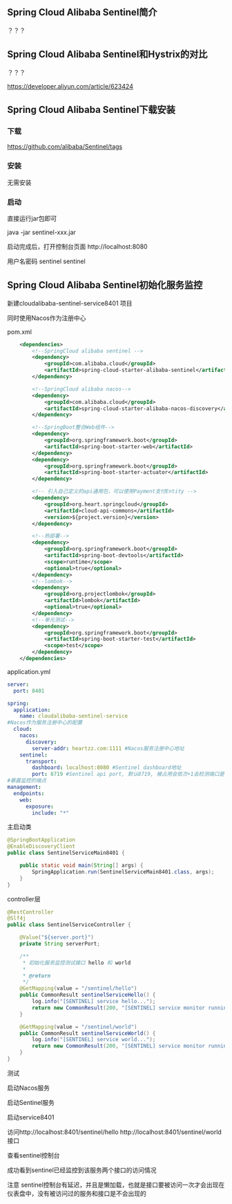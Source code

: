 

## Spring Cloud Alibaba Sentinel简介



？？？



## Spring Cloud Alibaba Sentinel和Hystrix的对比



？？？

https://developer.aliyun.com/article/623424





## Spring Cloud Alibaba Sentinel下载安装

### 下载

https://github.com/alibaba/Sentinel/tags



### 安装

无需安装



### 启动

直接运行jar包即可

java -jar sentinel-xxx.jar

启动完成后，打开控制台页面 http://localhost:8080

用户名密码  sentinel sentinel





## Spring Cloud Alibaba Sentinel初始化服务监控



新建cloudalibaba-sentinel-service8401 项目

同时使用Nacos作为注册中心



pom.xml

```xml
    <dependencies>
        <!--SpringCloud alibaba sentinel -->
        <dependency>
            <groupId>com.alibaba.cloud</groupId>
            <artifactId>spring-cloud-starter-alibaba-sentinel</artifactId>
        </dependency>

        <!--SpringCloud alibaba nacos-->
        <dependency>
            <groupId>com.alibaba.cloud</groupId>
            <artifactId>spring-cloud-starter-alibaba-nacos-discovery</artifactId>
        </dependency>

        <!--SpringBoot整合Web组件-->
        <dependency>
            <groupId>org.springframework.boot</groupId>
            <artifactId>spring-boot-starter-web</artifactId>
        </dependency>
        <dependency>
            <groupId>org.springframework.boot</groupId>
            <artifactId>spring-boot-starter-actuator</artifactId>
        </dependency>

        <!-- 引入自己定义的api通用包，可以使用Payment支付Entity -->
        <dependency>
            <groupId>org.heart.springcloud</groupId>
            <artifactId>cloud-api-commons</artifactId>
            <version>${project.version}</version>
        </dependency>

        <!--热部署-->
        <dependency>
            <groupId>org.springframework.boot</groupId>
            <artifactId>spring-boot-devtools</artifactId>
            <scope>runtime</scope>
            <optional>true</optional>
        </dependency>
        <!--lombok-->
        <dependency>
            <groupId>org.projectlombok</groupId>
            <artifactId>lombok</artifactId>
            <optional>true</optional>
        </dependency>
        <!--单元测试-->
        <dependency>
            <groupId>org.springframework.boot</groupId>
            <artifactId>spring-boot-starter-test</artifactId>
            <scope>test</scope>
        </dependency>
    </dependencies>
```



application.yml

```yaml
server:
  port: 8401

spring:
  application:
    name: cloudalibaba-sentinel-service
#Nacos作为服务注册中心的配置
  cloud:
    nacos:
      discovery:
        server-addr: heartzz.com:1111 #Nacos服务注册中心地址
    sentinel:
      transport:
        dashboard: localhost:8080 #Sentinel dashboard地址
        port: 8719 #Sentinel api port, 默认8719, 被占用会依次+1去检测端口是否可用
#暴露监控的端点
management:
  endpoints:
    web:
      exposure:
        include: "*"

```



主启动类

```java
@SpringBootApplication
@EnableDiscoveryClient
public class SentinelServiceMain8401 {

    public static void main(String[] args) {
        SpringApplication.run(SentinelServiceMain8401.class, args);
    }
}
```



controller层

```java
@RestController
@Slf4j
public class SentinelServiceController {

    @Value("${server.port}")
    private String serverPort;

    /**
     * 初始化服务监控测试接口 hello 和 world
     *
     * @return
     */
    @GetMapping(value = "/sentinel/hello")
    public CommonResult sentinelServiceHello() {
        log.info("[SENTINEL] service hello...");
        return new CommonResult(200, "[SENTINEL] service monitor running success on server port " + serverPort + " ,sentinelServiceHello");
    }

    @GetMapping(value = "/sentinel/world")
    public CommonResult sentinelServiceWorld() {
        log.info("[SENTINEL] service world...");
        return new CommonResult(200, "[SENTINEL] service monitor running success on server port " + serverPort + " ,sentinelServiceWorld");
    }
}
```





测试

启动Nacos服务

启动Sentinel服务

启动service8401



访问http://localhost:8401/sentinel/hello    http://localhost:8401/sentinel/world接口

查看sentinel控制台  

成功看到sentinel已经监控到该服务两个接口的访问情况

注意 sentinel控制台有延迟，并且是懒加载，也就是接口要被访问一次才会出现在仪表盘中，没有被访问过的服务和接口是不会出现的